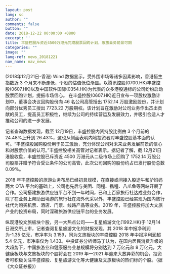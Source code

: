 ```yaml
---
layout: post
lang: sc
author: ""
comments: false
button: ""
date: 2018-12-22 00:00:00 +0800
excerpt: ''
title: 丰盛控股斥资近4500万港元完成股票回购计划，康旅业务前景可期
categories: ""
image: ""
lang-ref: news_20181221
nav_name: nav_news
---
```


(2018年12月21日-香港) Wind 数据显示，受外围市场等诸多因素影响，香港恒生指数近 3 个月来不断走低，个股的估值低位渐显。以腾讯控股(0700.HK)丰盛控股(0607.HK)以及中国软件国际(0354.HK)为代表的众多港股通标的公司纷纷启动股票回购计划，提振市场信心。
在丰盛控股(0607.HK)近日宣布一项股权激励计划中，董事会决议回购股份向 46 名公司高管授出 1752.14 万股激励股份，并计划向部分优秀员工授出 7723.22 万股期权。该计划旨在激励对公司业务作出杰出贡献的员工，提高员工积极性，继续为公司的持续营运及发展效力，并吸引合适人才推动公司的进一步发展。

记者查询数据发现，截至 12月19日，丰盛控股内资持股比例由 3 个月前的 24.48%上升到 26.43%，这也从侧面表明内地投资者对丰盛控股基本面的认可。“丰盛控股回购股份用于员工激励，充分体现公司对未来业务发展前景的信心和对股票价值的认可。”丰盛控股相关高管对记者表示。据记者了解，截 12月21日港股收盘，丰盛控股已斥资近 4500 万港元从二级市场上回购了 1752.14 万股公司股票并赠予符合受让条件的公司高管，此次公司回购的股份约占已发行股份总数 0.09%。

2018 年丰盛控股的旅游业务布局已经初具规模，在直接或间接入股途牛和驴妈妈两大 OTA 平台的基础上，公司也先后与美团、同程、携程、八爪鱼等网站开展了合作。公司搭建旅游供应链平台不到一年时间，已和上百家旅行社达成业务合作，除了在业务上帮助出境游的旅行社在海外代采以外，丰盛控股已经实现为国内旅行社代为购买机票、酒店、门票、线路产品等业务。2019 年，丰盛控股将加大文旅产业的投资布局，同时深耕旅游供应链平台的业务发展。

纵观港股文旅板块个股，另一大热点公司——复星旅游文化(1992.HK)于 12月14日港交所上市，记者查阅复星旅游文化的财报发现，其 2018 年中报净利润为-1.35 亿元，市净率为 3.159，同为文旅板块的丰盛控股 2018 年中报净利润超 5.4 亿元，市净率仅为 1.433。中投证券分析师马丁认为，在国内居民消费升级的大趋势下，中国旅游业和健康服务业总规模将分别达到 7 万亿元和 8 万亿元，大健康板块与文旅板块的个股将会在 2019 年—2021 年迎来大放异彩的机会，投资者可积极关注丰盛控股、复星旅游文化等大健康及文旅板块的热们标的个股。（据《大众证券报》）
